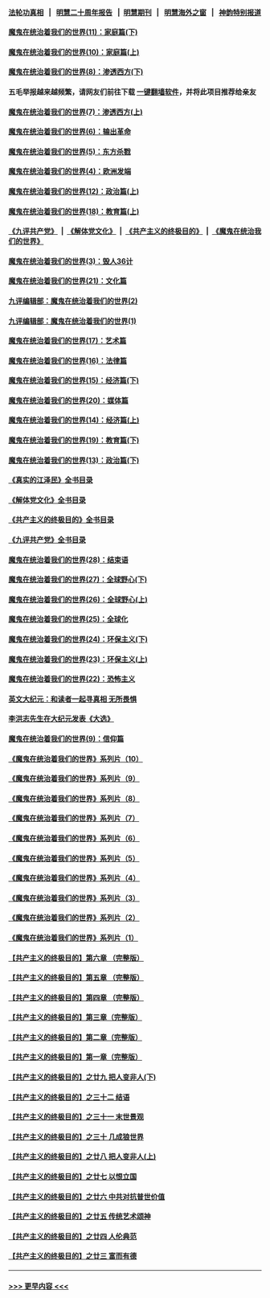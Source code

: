 #### [法轮功真相](https://github.com/gfw-breaker/truth/blob/master/README.md?t=0) &nbsp;&nbsp;|&nbsp;&nbsp; [明慧二十周年报告](https://github.com/gfw-breaker/mh-reports/blob/master/README.md?t=0) &nbsp;&nbsp;|&nbsp;&nbsp;[明慧期刊](https://github.com/gfw-breaker/mh-qikan) &nbsp;&nbsp;|&nbsp;&nbsp; [明慧海外之窗](https://github.com/gfw-breaker/mh-news/blob/master/README.md?t=0) &nbsp;&nbsp;|&nbsp;&nbsp; [神韵特别报道](https://github.com/gfw-breaker/mh-news/blob/master/shenyun.md?t=0)
#### [魔鬼在统治着我们的世界(11)：家庭篇(下)](../pages/nsc422/n10440961.md?t=12132001) 
#### [魔鬼在统治着我们的世界(10)：家庭篇(上)](../pages/nsc422/n10435448.md?t=12132001) 
#### [魔鬼在统治着我们的世界(8)：渗透西方(下)](../pages/nsc422/n10429603.md?t=12132001) 
#### 五毛举报越来越频繁，请网友们前往下载 [一键翻墙软件](https://github.com/gfw-breaker/ssr-accounts)，并将此项目推荐给亲友
#### [魔鬼在统治着我们的世界(7)：渗透西方(上)](../pages/nsc422/n10426013.md?t=12132001) 
#### [魔鬼在统治着我们的世界(6)：输出革命](../pages/nsc422/n10421536.md?t=12132001) 
#### [魔鬼在统治着我们的世界(5)：东方杀戮](../pages/nsc422/n10417707.md?t=12132001) 
#### [魔鬼在统治着我们的世界(4)：欧洲发端](../pages/nsc422/n10414890.md?t=12132001) 
#### [魔鬼在统治着我们的世界(12)：政治篇(上)](../pages/nsc422/n10444576.md?t=12132001) 
#### [魔鬼在统治着我们的世界(18)：教育篇(上)](../pages/nsc422/n10526970.md?t=12132001) 
#### [《九评共产党》](https://github.com/begood0513/9ping.md/blob/master/README.md) &nbsp;|&nbsp; [《解体党文化》](../../../../jtdwh.md/blob/master/README.md)  &nbsp;|&nbsp; [《共产主义的终极目的》](../../../../gczydzjmd.md/blob/master/README.md) &nbsp;|&nbsp; [《魔鬼在统治我们的世界》](../../../../mgztzwmdsj.md/blob/master/README.md) 
#### [魔鬼在统治着我们的世界(3)：毁人36计](../pages/nsc422/n10411583.md?t=12132001) 
#### [魔鬼在统治着我们的世界(21)：文化篇](../pages/nsc422/n10597706.md?t=12132001) 
#### [九评编辑部：魔鬼在统治着我们的世界(2)](../pages/nsc422/n10410036.md?t=12132001) 
#### [九评编辑部：魔鬼在统治着我们的世界(1)](../pages/nsc422/n10406825.md?t=12132001) 
#### [魔鬼在统治着我们的世界(17)：艺术篇](../pages/nsc422/n10499093.md?t=12132001) 
#### [魔鬼在统治着我们的世界(16)：法律篇](../pages/nsc422/n10485969.md?t=12132001) 
#### [魔鬼在统治着我们的世界(15)：经济篇(下)](../pages/nsc422/n10469975.md?t=12132001) 
#### [魔鬼在统治着我们的世界(20)：媒体篇](../pages/nsc422/n10586579.md?t=12132001) 
#### [魔鬼在统治着我们的世界(14)：经济篇(上)](../pages/nsc422/n10457370.md?t=12132001) 
#### [魔鬼在统治着我们的世界(19)：教育篇(下)](../pages/nsc422/n10564808.md?t=12132001) 
#### [魔鬼在统治着我们的世界(13)：政治篇(下)](../pages/nsc422/n10448270.md?t=12132001) 
#### [《真实的江泽民》全书目录](../pages/nsc422/n13721399.md?t=12132001) 
#### [《解体党文化》全书目录](../pages/nsc422/n13721157.md?t=12132001) 
#### [《共产主义的终极目的》全书目录](../pages/nsc422/n13721048.md?t=12132001) 
#### [《九评共产党》全书目录](../pages/nsc422/n13708085.md?t=12132001) 
#### [魔鬼在统治着我们的世界(28)：结束语](../pages/nsc422/n10936246.md?t=12132001) 
#### [魔鬼在统治着我们的世界(27)：全球野心(下)](../pages/nsc422/n10928319.md?t=12132001) 
#### [魔鬼在统治着我们的世界(26)：全球野心(上)](../pages/nsc422/n10900318.md?t=12132001) 
#### [魔鬼在统治着我们的世界(25)：全球化](../pages/nsc422/n10788205.md?t=12132001) 
#### [魔鬼在统治着我们的世界(24)：环保主义(下)](../pages/nsc422/n10695307.md?t=12132001) 
#### [魔鬼在统治着我们的世界(23)：环保主义(上)](../pages/nsc422/n10688613.md?t=12132001) 
#### [魔鬼在统治着我们的世界(22)：恐怖主义](../pages/nsc422/n10614727.md?t=12132001) 
#### [英文大纪元：和读者一起寻真相 无所畏惧](../pages/nsc422/n12542027.md?t=12132001) 
#### [李洪志先生在大纪元发表《大选》](../pages/nsc422/n12534746.md?t=12132001) 
#### [魔鬼在统治着我们的世界(9)：信仰篇](../pages/nsc422/n10432159.md?t=12132001) 
#### [《魔鬼在统治着我们的世界》系列片（10）](../pages/nsc422/n12292670.md?t=12132001) 
#### [《魔鬼在统治着我们的世界》系列片（9）](../pages/nsc422/n12290859.md?t=12132001) 
#### [《魔鬼在统治着我们的世界》系列片（8）](../pages/nsc422/n12287445.md?t=12132001) 
#### [《魔鬼在统治着我们的世界》系列片（7）](../pages/nsc422/n12283425.md?t=12132001) 
#### [《魔鬼在统治着我们的世界》系列片（6）](../pages/nsc422/n12282314.md?t=12132001) 
#### [《魔鬼在统治着我们的世界》系列片（5）](../pages/nsc422/n12281419.md?t=12132001) 
#### [《魔鬼在统治着我们的世界》系列片（4）](../pages/nsc422/n12274024.md?t=12132001) 
#### [《魔鬼在统治着我们的世界》系列片（3）](../pages/nsc422/n12271322.md?t=12132001) 
#### [《魔鬼在统治着我们的世界》系列片（2）](../pages/nsc422/n12269049.md?t=12132001) 
#### [《魔鬼在统治着我们的世界》系列片（1）](../pages/nsc422/n12267575.md?t=12132001) 
#### [【共产主义的终极目的】第六章 （完整版）](../pages/nsc422/n11428913.md?t=12132001) 
#### [【共产主义的终极目的】第五章 （完整版）](../pages/nsc422/n11428912.md?t=12132001) 
#### [【共产主义的终极目的】第四章 （完整版）](../pages/nsc422/n11428907.md?t=12132001) 
#### [【共产主义的终极目的】第三章（完整版）](../pages/nsc422/n11428848.md?t=12132001) 
#### [【共产主义的终极目的】第二章（完整版）](../pages/nsc422/n11428831.md?t=12132001) 
#### [【共产主义的终极目的】第一章（完整版）](../pages/nsc422/n11417651.md?t=12132001) 
#### [【共产主义的终极目的】之廿九 把人变非人(下)](../pages/nsc422/n11344140.md?t=12132001) 
#### [【共产主义的终极目的】之三十二 结语](../pages/nsc422/n11360535.md?t=12132001) 
#### [【共产主义的终极目的】之三十一 末世景观](../pages/nsc422/n11351129.md?t=12132001) 
#### [【共产主义的终极目的】之三十 几成狼世界](../pages/nsc422/n11348280.md?t=12132001) 
#### [【共产主义的终极目的】之廿八 把人变非人(上)](../pages/nsc422/n11340492.md?t=12132001) 
#### [【共产主义的终极目的】之廿七 以恨立国](../pages/nsc422/n11336944.md?t=12132001) 
#### [【共产主义的终极目的】之廿六 中共对抗普世价值](../pages/nsc422/n11324785.md?t=12132001) 
#### [【共产主义的终极目的】之廿五 传统艺术颂神](../pages/nsc422/n11296396.md?t=12132001) 
#### [【共产主义的终极目的】之廿四 人伦典范](../pages/nsc422/n11296397.md?t=12132001) 
#### [【共产主义的终极目的】之廿三 富而有德](../pages/nsc422/n11283598.md?t=12132001) 

----
#### [ >>> 更早内容 <<< ](../indexes/nsc422-earlier.md)
